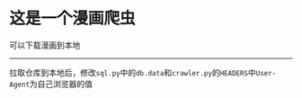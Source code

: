 # 这是一个漫画爬虫
可以下载漫画到本地

---
拉取仓库到本地后，修改`sql.py`中的`db.data`和`crawler.py`的`HEADERS`中`User-Agent`为自己浏览器的值

